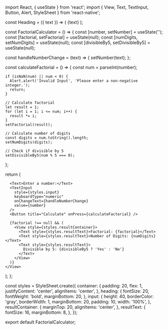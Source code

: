 import React, { useState } from 'react';
import { View, Text, TextInput, Button, Alert, StyleSheet } from 'react-native';

const Heading = ({ text }) => (
  <Text style={styles.heading}>{text}</Text>
);

const FactorialCalculator = () => {
  const [number, setNumber] = useState('');
  const [factorial, setFactorial] = useState(null);
  const [numDigits, setNumDigits] = useState(null);
  const [divisibleBy5, setDivisibleBy5] = useState(null);

  const handleNumberChange = (text) => {
    setNumber(text);
  };

  const calculateFactorial = () => {
    const num = parseInt(number);

    if (isNaN(num) || num < 0) {
      Alert.alert('Invalid Input', 'Please enter a non-negative integer.');
      return;
    }

    // Calculate factorial
    let result = 1;
    for (let i = 1; i <= num; i++) {
      result *= i;
    }
    setFactorial(result);

    // Calculate number of digits
    const digits = num.toString().length;
    setNumDigits(digits);

    // Check if divisible by 5
    setDivisibleBy5(num % 5 === 0);
  };

  return (
    <View style={styles.container}>
      <Heading text="Event handling" />

      <Text>Enter a number:</Text>
      <TextInput
        style={styles.input}
        keyboardType="numeric"
        onChangeText={handleNumberChange}
        value={number}
      />
      <Button title="Calculate" onPress={calculateFactorial} />

      {factorial !== null && (
        <View style={styles.resultContainer}>
          <Text style={styles.resultText}>Factorial: {factorial}</Text>
          <Text style={styles.resultText}>Number of Digits: {numDigits}</Text>
          <Text style={styles.resultText}>
            Divisible by 5: {divisibleBy5 ? 'Yes' : 'No'}
          </Text>
        </View>
      )}
    </View>
  );
};

const styles = StyleSheet.create({
  container: {
    padding: 20,
    flex: 1,
    justifyContent: 'center',
    alignItems: 'center',
  },
  heading: {
    fontSize: 20,
    fontWeight: 'bold',
    marginBottom: 20,
  },
  input: {
    height: 40,
    borderColor: 'gray',
    borderWidth: 1,
    marginBottom: 20,
    padding: 10,
    width: '100%',
  },
  resultContainer: {
    marginTop: 20,
    alignItems: 'center',
  },
  resultText: {
    fontSize: 16,
    marginBottom: 8,
  },
});

export default FactorialCalculator;
